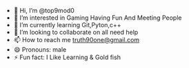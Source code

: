 - 👋 Hi, I’m @top9mod0
- 👀 I’m interested in Gaming Having Fun And Meeting People
- 🌱 I’m currently learning Git,Pyton,c++
- 💞️ I’m looking to collaborate on all need help
- 📫 How to reach me truth90one@gmail.com
- 😄 Pronouns: male
- ⚡ Fun fact: I Like Learning & Gold fish

<!---
top9mod0/top9mod0 is a ✨ special ✨ repository because its `README.md` (this file) appears on your GitHub profile.
You can click the Preview link to take a look at your changes.
--->
